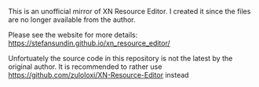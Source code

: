 This is an unofficial mirror of XN Resource Editor. I created it since the files are no longer available from the author.

Please see the website for more details: https://stefansundin.github.io/xn_resource_editor/

Unfortuately the source code in this repository is not the latest by the original author. It is recommended to rather use https://github.com/zuloloxi/XN-Resource-Editor instead
